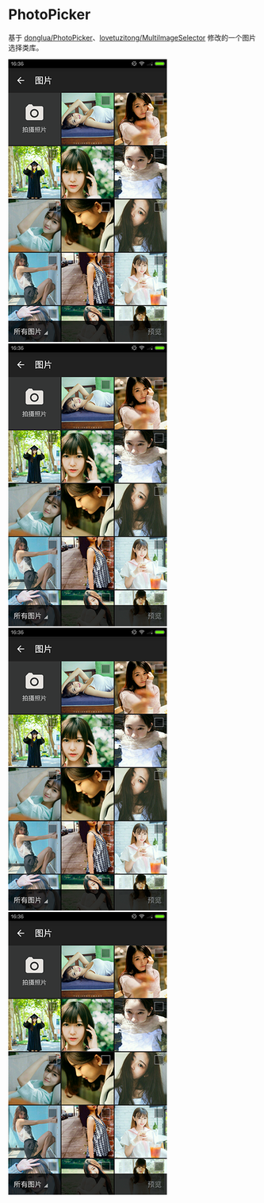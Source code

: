 # PhotoPicker

基于 [donglua/PhotoPicker](https://github.com/donglua/PhotoPicker)、[lovetuzitong/MultiImageSelector](https://github.com/lovetuzitong/MultiImageSelector)
修改的一个图片选择类库。

![](/renderings/image_01.png)
![](/renderings/image_01.png)
![](/renderings/image_01.png)
![](/renderings/image_01.png)
